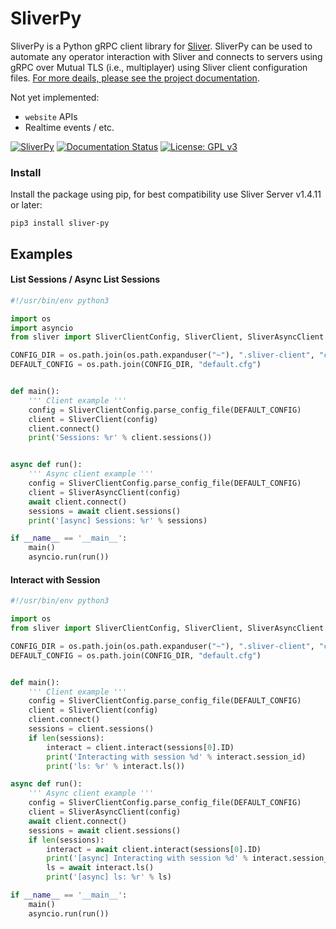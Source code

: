 SliverPy
==========

SliverPy is a Python gRPC client library for [Sliver](https://github.com/BishopFox/sliver). SliverPy can be used to automate any operator interaction with Sliver and connects to servers using gRPC over Mutual TLS (i.e., multiplayer) using Sliver client configuration files. [For more deails, please see the project documentation](http://sliverpy.rtfd.io/).

Not yet implemented:
 * `website` APIs
 * Realtime events / etc.


[![SliverPy](https://github.com/moloch--/sliver-py/actions/workflows/autorelease.yml/badge.svg)](https://github.com/moloch--/sliver-py/actions/workflows/autorelease.yml)
[![Documentation Status](https://readthedocs.org/projects/sliverpy/badge/?version=latest)](https://sliverpy.readthedocs.io/en/latest/?badge=latest)
[![License: GPL v3](https://img.shields.io/badge/License-GPLv3-blue.svg)](https://www.gnu.org/licenses/gpl-3.0)

### Install

Install the package using pip, for best compatibility use Sliver Server v1.4.11 or later:

`pip3 install sliver-py`

## Examples

#### List Sessions / Async List Sessions
```python
#!/usr/bin/env python3

import os
import asyncio
from sliver import SliverClientConfig, SliverClient, SliverAsyncClient

CONFIG_DIR = os.path.join(os.path.expanduser("~"), ".sliver-client", "configs")
DEFAULT_CONFIG = os.path.join(CONFIG_DIR, "default.cfg")


def main():
    ''' Client example '''
    config = SliverClientConfig.parse_config_file(DEFAULT_CONFIG)
    client = SliverClient(config)
    client.connect()
    print('Sessions: %r' % client.sessions())


async def run():
    ''' Async client example '''
    config = SliverClientConfig.parse_config_file(DEFAULT_CONFIG)
    client = SliverAsyncClient(config)
    await client.connect()
    sessions = await client.sessions()
    print('[async] Sessions: %r' % sessions)

if __name__ == '__main__':
    main()
    asyncio.run(run())
```


#### Interact with Session
```python
#!/usr/bin/env python3

import os
from sliver import SliverClientConfig, SliverClient, SliverAsyncClient

CONFIG_DIR = os.path.join(os.path.expanduser("~"), ".sliver-client", "configs")
DEFAULT_CONFIG = os.path.join(CONFIG_DIR, "default.cfg")


def main():
    ''' Client example '''
    config = SliverClientConfig.parse_config_file(DEFAULT_CONFIG)
    client = SliverClient(config)
    client.connect()
    sessions = client.sessions()
    if len(sessions):
        interact = client.interact(sessions[0].ID)
        print('Interacting with session %d' % interact.session_id)
        print('ls: %r' % interact.ls())

async def run():
    ''' Async client example '''
    config = SliverClientConfig.parse_config_file(DEFAULT_CONFIG)
    client = SliverAsyncClient(config)
    await client.connect()
    sessions = await client.sessions()
    if len(sessions):
        interact = await client.interact(sessions[0].ID)
        print('[async] Interacting with session %d' % interact.session_id)
        ls = await interact.ls()
        print('[async] ls: %r' % ls)

if __name__ == '__main__':
    main()
    asyncio.run(run())
```
